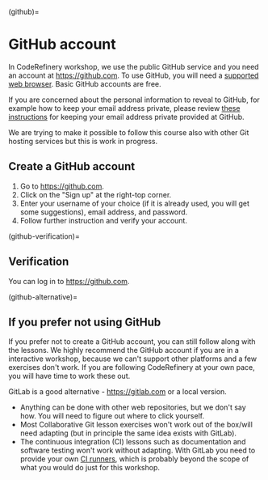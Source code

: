 (github)=

# GitHub account

In CodeRefinery workshop, we use the public GitHub service and you need an
account at <https://github.com>. To use GitHub, you will need a [supported web
browser](https://help.github.com/articles/supported-browsers/). Basic GitHub
accounts are free.

If you are concerned about the personal information to reveal to GitHub, for
example how to keep your email address private, please review [these
instructions](https://help.github.com/articles/keeping-your-email-address-private/)
for keeping your email address private provided at GitHub.

We are trying to make it possible to follow this course also with other Git
hosting services but this is work in progress.


## Create a GitHub account

1. Go to <https://github.com>.
2. Click on the "Sign up" at the right-top corner.
3. Enter your username of your choice (if it is already used, you will get some suggestions), email address, and password.
4. Follow further instruction and verify your account.


(github-verification)=

## Verification

You can log in to <https://github.com>.


(github-alternative)=

## If you prefer not using GitHub

If you prefer not to create a GitHub account, you can still follow along with
the lessons.  We highly recommend the GitHub account if you are in a
interactive workshop, because we can't support other platforms and a
few exercises don't work. If you are following CodeRefinery at your
own pace, you will have time to work these out.

GitLab is a good alternative - <https://gitlab.com> or a local
version.

- Anything can be done with other web repositories, but we don't say
  how.  You will need to figure out where to click yourself.
- Most Collaborative Git lesson exercises won't work out of the
  box/will need adapting (but in principle the same idea exists with
  GitLab).
- The continuous integration (CI) lessons such as documentation and
  software testing won't work without adapting. With GitLab you need
  to provide your own [CI runners](https://docs.gitlab.com/runner/),
  which is probably beyond the scope of what you would do just for
  this workshop.
